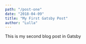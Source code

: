 ```yaml
---
path: "/post-one"
date: "2018-04-09"
title: "My First Gatsby Post"
author: "Lulla"
---
```


This is my second blog post in Gatsby
